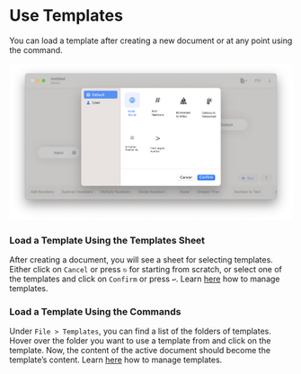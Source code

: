 # Use Templates

You can load a template after creating a new document or at any point using the command.

![The Templates Sheet][image-1]

### Load a Template Using the Templates Sheet

After creating a document, you will see a sheet for selecting templates. Either click on `Cancel` or press `⎋` for starting from scratch, or select one of the templates and click on `Confirm` or press `↩︎`. Learn [here][1] how to manage templates.

### Load a Template Using the Commands

Under `File > Templates`, you can find a list of the folders of templates. Hover over the folder you want to use a template from and click on the template. Now, the content of the active document should become the template’s content. Learn [here][2] how to manage templates.

[1]:	../Customization/Templates.md
[2]:	../Customization/Templates.md

[image-1]:	../../Icons/Templates.png